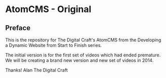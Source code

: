 AtomCMS - Original
=========================

Preface
-------------------------

This is the repository for The Digital Craft's AtomCMS from the Developing a Dynamic Website from Start to Finish series.

The initial version is for the first set of videos which had ended premature.  We will be creating a brand new version and new set of videos in 2014.

Thanks!
Alan
The Digital Craft
